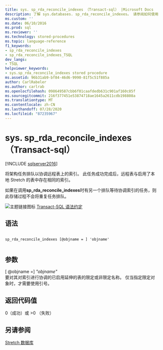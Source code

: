 ```yaml
---
title: sys. sp_rda_reconcile_indexes （Transact-sql） |Microsoft Docs
description: 了解 sys.databases. sp_rda_reconcile_indexes。 请参阅如何使用此 Transact-sql 存储过程将架构任务排队以便协调远程表上的索引。
ms.custom: ''
ms.date: 06/10/2016
ms.prod: sql
ms.reviewer: ''
ms.technology: stored-procedures
ms.topic: language-reference
f1_keywords:
- sp_rda_reconcile_indexes
- sp_rda_reconcile_indexes_TSQL
dev_langs:
- TSQL
helpviewer_keywords:
- sys.sp_rda_reconcile_indexes stored procedure
ms.assetid: 96b31ab9-bf84-46d6-9990-81f5c51f885a
author: CarlRabeler
ms.author: carlrab
ms.openlocfilehash: 098649587cbb6f01caafdedb631c901af160c85f
ms.sourcegitcommit: 216f377451e53874718ae1645a2611cdb198808a
ms.translationtype: MT
ms.contentlocale: zh-CN
ms.lasthandoff: 07/28/2020
ms.locfileid: "87235967"
---
```

# <a name="syssp_rda_reconcile_indexes-transact-sql"></a>sys. sp_rda_reconcile_indexes （Transact-sql）
[!INCLUDE [sqlserver2016](../../includes/applies-to-version/sqlserver2016.md)]

  将架构任务排队以协调远程表上的索引。 此任务成功完成后，远程表与启用了本地 Stretch 的表中存在相同的索引。  
  
 如果在调用**sp_rda_reconcile_indexes**时有另一个排队等待协调索引的任务，则此存储过程不会将重复任务排队。  
  
 ![主题链接图标](../../database-engine/configure-windows/media/topic-link.gif "“主题链接”图标") [Transact-SQL 语法约定](../../t-sql/language-elements/transact-sql-syntax-conventions-transact-sql.md)  
  
## <a name="syntax"></a>语法  
  
```  
  
sp_rda_reconcile_indexes [@objname = ] 'objname'  
  
```  
  
## <a name="arguments"></a>参数  
 [ @objname =] *"objname"*  
 要对其对索引进行协调的已启用延伸的表的限定或非限定名称。 仅当指定限定对象时，才需要使用引号。  
  
## <a name="return-code-values"></a>返回代码值  
 0（成功）或 >0 （失败）  
  
## <a name="see-also"></a>另请参阅  
 [Stretch 数据库](../../sql-server/stretch-database/stretch-database.md)  
  
  
